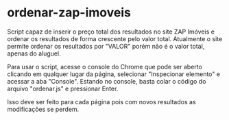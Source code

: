 # ordenar-zap-imoveis

Script capaz de inserir o preço total dos resultados no site ZAP Imóveis e ordenar os resultados de forma crescente pelo valor total. Atualmente o site permite ordenar os resultados por "VALOR" porém não é o valor total, apenas do aluguel.

Para usar o script, acesse o console do Chrome que pode ser aberto clicando em qualquer lugar da página, selecionar "Inspecionar elemento" e acessar a aba "Console". Estando no console, basta colar o código do arquivo "ordenar.js" e pressionar Enter.

Isso deve ser feito para cada página pois com novos resultados as modificações se perdem.
